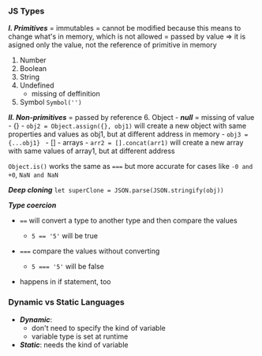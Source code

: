 ### JS Types
***I. Primitives***
= immutables = cannot be modified because this means to change what's in memory, which is not allowed
= passed by value => it is asigned only the value, not the reference of primitive in memory
1. Number
2. Boolean
3. String
4. Undefined
    - missing of deffinition
5. Symbol
    ```Symbol('')```

***II. Non-primitives***
= passed by reference
6. Object
    - ***null*** = missing of value
    - {}
        - ```obj2 = Object.assign({}, obj1)``` will create a new object with same properties and values as obj1, but at different address in memory
        - ```obj3 = {...obj1} ```
    - [] - arrays
        - ```arr2 = [].concat(arr1)``` will create a new array with same values of array1, but at different address

```Object.is()``` works the same as ```===``` but more accurate for cases like ```-0 and +0```, ```NaN and NaN```

***Deep cloning*** 
```let superClone = JSON.parse(JSON.stringify(obj))```

***Type coercion***
- ```==``` will convert a type to another type and then compare the values
    - ```5 == '5'``` will be true
- ```===``` compare the values without converting
    - ```5 === '5'``` will be false

- happens in if statement, too

### Dynamic vs Static Languages
- ***Dynamic***: 
    - don't need to specify the kind of variable
    - variable type is set at runtime
- ***Static***: needs the kind of variable


